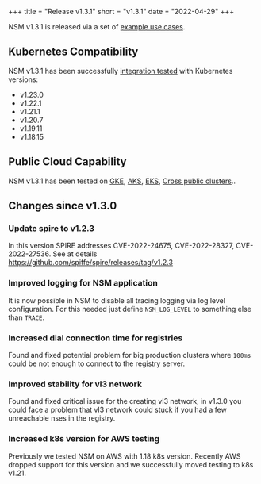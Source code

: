 +++
title = "Release v1.3.1"
short = "v1.3.1"
date = "2022-04-29"
+++

NSM v1.3.1 is released via a set of [example use cases](https://github.com/networkservicemesh/deployments-k8s/tree/release/v1.3.1).

## Kubernetes Compatibility
NSM v1.3.1 has been successfully [integration tested](https://github.com/networkservicemesh/integration-k8s-kind/runs/6242058138?check_suite_focus=true) with Kubernetes versions:

- v1.23.0
- v1.22.1
- v1.21.1
- v1.20.7
- v1.19.11
- v1.18.15

## Public Cloud Capability

NSM v1.3.1 has been tested on [GKE](https://github.com/networkservicemesh/integration-k8s-gke/runs/6242555595?check_suite_focus=true), [AKS](https://github.com/networkservicemesh/integration-k8s-aks/runs/6242058435?check_suite_focus=true), [EKS](https://github.com/networkservicemesh/integration-k8s-aws/runs/6015597828?check_suite_focus=true), [Cross public clusters](https://github.com/networkservicemesh/integration-interdomain-k8s/runs/6030822307?check_suite_focus=true)..

## Changes since v1.3.0

### Update spire to v1.2.3

In this version SPIRE addresses CVE-2022-24675, CVE-2022-28327, CVE-2022-27536. See at details https://github.com/spiffe/spire/releases/tag/v1.2.3


### Improved logging for NSM application

It is now possible in NSM to disable all tracing logging via log level configuration. For this needed just define `NSM_LOG_LEVEL` to something else than `TRACE`.

### Increased dial connection time for registries

Found and fixed potential problem for big production clusters where `100ms` could be not enough to connect to the registry server.


### Improved stability for vl3 network

Found and fixed critical issue for the creating vl3 network, in v1.3.0 you could face a problem that vl3 network could stuck if you had a few unreachable nses in the registry.


### Increased k8s version for AWS testing

Previously we tested NSM on AWS with 1.18 k8s version. Recently AWS dropped support for this version and we successfully moved testing to k8s v1.21.